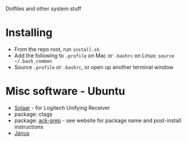 Dotfiles and other system stuff

# Installing
* From the repo root, run `install.sh`
* Add the following to `.profile` on Mac or `.bashrc` on Linux:
  `source ~/.bash_common`
* Source `.profile` or `.bashrc`, or open up another terminal window

# Misc software - Ubuntu
* [Solaar](https://github.com/pwr/Solaar) - for Logitech Unifying Receiver
* package: ctags
* package: [ack-grep](http://beyondgrep.com/install/) - see website for package name and post-install instructions
* [Janus](https://github.com/carlhuda/janus)

